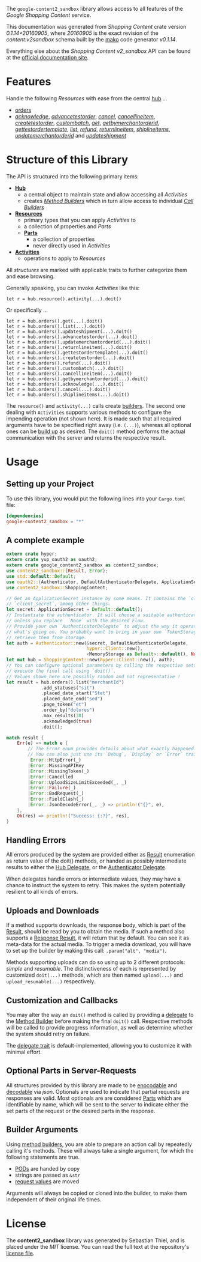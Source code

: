 <!---
DO NOT EDIT !
This file was generated automatically from 'src/mako/api/README.md.mako'
DO NOT EDIT !
-->
The `google-content2_sandbox` library allows access to all features of the *Google Shopping Content* service.

This documentation was generated from *Shopping Content* crate version *0.1.14+20160905*, where *20160905* is the exact revision of the *content:v2sandbox* schema built by the [mako](http://www.makotemplates.org/) code generator *v0.1.14*.

Everything else about the *Shopping Content* *v2_sandbox* API can be found at the
[official documentation site](https://developers.google.com/shopping-content).
# Features

Handle the following *Resources* with ease from the central [hub](http://byron.github.io/google-apis-rs/google_content2_sandbox/struct.ShoppingContent.html) ... 

* [orders](http://byron.github.io/google-apis-rs/google_content2_sandbox/struct.Order.html)
 * [*acknowledge*](http://byron.github.io/google-apis-rs/google_content2_sandbox/struct.OrderAcknowledgeCall.html), [*advancetestorder*](http://byron.github.io/google-apis-rs/google_content2_sandbox/struct.OrderAdvancetestorderCall.html), [*cancel*](http://byron.github.io/google-apis-rs/google_content2_sandbox/struct.OrderCancelCall.html), [*cancellineitem*](http://byron.github.io/google-apis-rs/google_content2_sandbox/struct.OrderCancellineitemCall.html), [*createtestorder*](http://byron.github.io/google-apis-rs/google_content2_sandbox/struct.OrderCreatetestorderCall.html), [*custombatch*](http://byron.github.io/google-apis-rs/google_content2_sandbox/struct.OrderCustombatchCall.html), [*get*](http://byron.github.io/google-apis-rs/google_content2_sandbox/struct.OrderGetCall.html), [*getbymerchantorderid*](http://byron.github.io/google-apis-rs/google_content2_sandbox/struct.OrderGetbymerchantorderidCall.html), [*gettestordertemplate*](http://byron.github.io/google-apis-rs/google_content2_sandbox/struct.OrderGettestordertemplateCall.html), [*list*](http://byron.github.io/google-apis-rs/google_content2_sandbox/struct.OrderListCall.html), [*refund*](http://byron.github.io/google-apis-rs/google_content2_sandbox/struct.OrderRefundCall.html), [*returnlineitem*](http://byron.github.io/google-apis-rs/google_content2_sandbox/struct.OrderReturnlineitemCall.html), [*shiplineitems*](http://byron.github.io/google-apis-rs/google_content2_sandbox/struct.OrderShiplineitemCall.html), [*updatemerchantorderid*](http://byron.github.io/google-apis-rs/google_content2_sandbox/struct.OrderUpdatemerchantorderidCall.html) and [*updateshipment*](http://byron.github.io/google-apis-rs/google_content2_sandbox/struct.OrderUpdateshipmentCall.html)




# Structure of this Library

The API is structured into the following primary items:

* **[Hub](http://byron.github.io/google-apis-rs/google_content2_sandbox/struct.ShoppingContent.html)**
    * a central object to maintain state and allow accessing all *Activities*
    * creates [*Method Builders*](http://byron.github.io/google-apis-rs/google_content2_sandbox/trait.MethodsBuilder.html) which in turn
      allow access to individual [*Call Builders*](http://byron.github.io/google-apis-rs/google_content2_sandbox/trait.CallBuilder.html)
* **[Resources](http://byron.github.io/google-apis-rs/google_content2_sandbox/trait.Resource.html)**
    * primary types that you can apply *Activities* to
    * a collection of properties and *Parts*
    * **[Parts](http://byron.github.io/google-apis-rs/google_content2_sandbox/trait.Part.html)**
        * a collection of properties
        * never directly used in *Activities*
* **[Activities](http://byron.github.io/google-apis-rs/google_content2_sandbox/trait.CallBuilder.html)**
    * operations to apply to *Resources*

All *structures* are marked with applicable traits to further categorize them and ease browsing.

Generally speaking, you can invoke *Activities* like this:

```Rust,ignore
let r = hub.resource().activity(...).doit()
```

Or specifically ...

```ignore
let r = hub.orders().get(...).doit()
let r = hub.orders().list(...).doit()
let r = hub.orders().updateshipment(...).doit()
let r = hub.orders().advancetestorder(...).doit()
let r = hub.orders().updatemerchantorderid(...).doit()
let r = hub.orders().returnlineitem(...).doit()
let r = hub.orders().gettestordertemplate(...).doit()
let r = hub.orders().createtestorder(...).doit()
let r = hub.orders().refund(...).doit()
let r = hub.orders().custombatch(...).doit()
let r = hub.orders().cancellineitem(...).doit()
let r = hub.orders().getbymerchantorderid(...).doit()
let r = hub.orders().acknowledge(...).doit()
let r = hub.orders().cancel(...).doit()
let r = hub.orders().shiplineitems(...).doit()
```

The `resource()` and `activity(...)` calls create [builders][builder-pattern]. The second one dealing with `Activities` 
supports various methods to configure the impending operation (not shown here). It is made such that all required arguments have to be 
specified right away (i.e. `(...)`), whereas all optional ones can be [build up][builder-pattern] as desired.
The `doit()` method performs the actual communication with the server and returns the respective result.

# Usage

## Setting up your Project

To use this library, you would put the following lines into your `Cargo.toml` file:

```toml
[dependencies]
google-content2_sandbox = "*"
```

## A complete example

```Rust
extern crate hyper;
extern crate yup_oauth2 as oauth2;
extern crate google_content2_sandbox as content2_sandbox;
use content2_sandbox::{Result, Error};
use std::default::Default;
use oauth2::{Authenticator, DefaultAuthenticatorDelegate, ApplicationSecret, MemoryStorage};
use content2_sandbox::ShoppingContent;

// Get an ApplicationSecret instance by some means. It contains the `client_id` and 
// `client_secret`, among other things.
let secret: ApplicationSecret = Default::default();
// Instantiate the authenticator. It will choose a suitable authentication flow for you, 
// unless you replace  `None` with the desired Flow.
// Provide your own `AuthenticatorDelegate` to adjust the way it operates and get feedback about 
// what's going on. You probably want to bring in your own `TokenStorage` to persist tokens and
// retrieve them from storage.
let auth = Authenticator::new(&secret, DefaultAuthenticatorDelegate,
                              hyper::Client::new(),
                              <MemoryStorage as Default>::default(), None);
let mut hub = ShoppingContent::new(hyper::Client::new(), auth);
// You can configure optional parameters by calling the respective setters at will, and
// execute the final call using `doit()`.
// Values shown here are possibly random and not representative !
let result = hub.orders().list("merchantId")
             .add_statuses("sit")
             .placed_date_start("Stet")
             .placed_date_end("sed")
             .page_token("et")
             .order_by("dolores")
             .max_results(38)
             .acknowledged(true)
             .doit();

match result {
    Err(e) => match e {
        // The Error enum provides details about what exactly happened.
        // You can also just use its `Debug`, `Display` or `Error` traits
         Error::HttpError(_)
        |Error::MissingAPIKey
        |Error::MissingToken(_)
        |Error::Cancelled
        |Error::UploadSizeLimitExceeded(_, _)
        |Error::Failure(_)
        |Error::BadRequest(_)
        |Error::FieldClash(_)
        |Error::JsonDecodeError(_, _) => println!("{}", e),
    },
    Ok(res) => println!("Success: {:?}", res),
}

```
## Handling Errors

All errors produced by the system are provided either as [Result](http://byron.github.io/google-apis-rs/google_content2_sandbox/enum.Result.html) enumeration as return value of 
the doit() methods, or handed as possibly intermediate results to either the 
[Hub Delegate](http://byron.github.io/google-apis-rs/google_content2_sandbox/trait.Delegate.html), or the [Authenticator Delegate](http://byron.github.io/google-apis-rs/google_content2_sandbox/../yup-oauth2/trait.AuthenticatorDelegate.html).

When delegates handle errors or intermediate values, they may have a chance to instruct the system to retry. This 
makes the system potentially resilient to all kinds of errors.

## Uploads and Downloads
If a method supports downloads, the response body, which is part of the [Result](http://byron.github.io/google-apis-rs/google_content2_sandbox/enum.Result.html), should be
read by you to obtain the media.
If such a method also supports a [Response Result](http://byron.github.io/google-apis-rs/google_content2_sandbox/trait.ResponseResult.html), it will return that by default.
You can see it as meta-data for the actual media. To trigger a media download, you will have to set up the builder by making
this call: `.param("alt", "media")`.

Methods supporting uploads can do so using up to 2 different protocols: 
*simple* and *resumable*. The distinctiveness of each is represented by customized 
`doit(...)` methods, which are then named `upload(...)` and `upload_resumable(...)` respectively.

## Customization and Callbacks

You may alter the way an `doit()` method is called by providing a [delegate](http://byron.github.io/google-apis-rs/google_content2_sandbox/trait.Delegate.html) to the 
[Method Builder](http://byron.github.io/google-apis-rs/google_content2_sandbox/trait.CallBuilder.html) before making the final `doit()` call. 
Respective methods will be called to provide progress information, as well as determine whether the system should 
retry on failure.

The [delegate trait](http://byron.github.io/google-apis-rs/google_content2_sandbox/trait.Delegate.html) is default-implemented, allowing you to customize it with minimal effort.

## Optional Parts in Server-Requests

All structures provided by this library are made to be [enocodable](http://byron.github.io/google-apis-rs/google_content2_sandbox/trait.RequestValue.html) and 
[decodable](http://byron.github.io/google-apis-rs/google_content2_sandbox/trait.ResponseResult.html) via *json*. Optionals are used to indicate that partial requests are responses 
are valid.
Most optionals are are considered [Parts](http://byron.github.io/google-apis-rs/google_content2_sandbox/trait.Part.html) which are identifiable by name, which will be sent to 
the server to indicate either the set parts of the request or the desired parts in the response.

## Builder Arguments

Using [method builders](http://byron.github.io/google-apis-rs/google_content2_sandbox/trait.CallBuilder.html), you are able to prepare an action call by repeatedly calling it's methods.
These will always take a single argument, for which the following statements are true.

* [PODs][wiki-pod] are handed by copy
* strings are passed as `&str`
* [request values](http://byron.github.io/google-apis-rs/google_content2_sandbox/trait.RequestValue.html) are moved

Arguments will always be copied or cloned into the builder, to make them independent of their original life times.

[wiki-pod]: http://en.wikipedia.org/wiki/Plain_old_data_structure
[builder-pattern]: http://en.wikipedia.org/wiki/Builder_pattern
[google-go-api]: https://github.com/google/google-api-go-client

# License
The **content2_sandbox** library was generated by Sebastian Thiel, and is placed 
under the *MIT* license.
You can read the full text at the repository's [license file][repo-license].

[repo-license]: https://github.com/Byron/google-apis-rs/LICENSE.md
